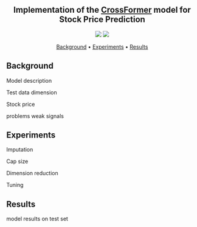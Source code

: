 
<h2 align="center">Implementation of the <a href="https://github.com/Thinklab-SJTU/Crossformer">CrossFormer</a> model for Stock Price Prediction</h2>
<p align="center">
<img src="https://img.shields.io/badge/python-3670A0?style=for-the-badge&logo=python&logoColor=ffdd54">
  <img src="https://img.shields.io/badge/PyTorch-%23EE4C2C.svg?style=for-the-badge&logo=PyTorch&logoColor=white">
</p>

<p align="center">
  <a href="#background">Background</a> •
  <a href="#experiments">Experiments</a> •
  <a href="#sresults">Results</a>
  
  
</p>



## Background

Model description

Test data dimension

Stock price

problems weak signals

## Experiments

Imputation

Cap size

Dimension reduction

Tuning





## Results

model results on test set


